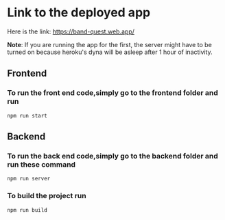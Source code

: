 # Link to the deployed app
Here is the link: https://band-quest.web.app/

**Note**: If you are running the app for the first, the server might have to be turned on because heroku's dyna will be asleep after 1 hour of inactivity.


## Frontend

### To run the front end code,simply go to the frontend folder and run
```
npm run start

```

## Backend

### To run the back end code,simply go to the backend folder and run these command

```
npm run server

```

### To build the project run

```
npm run build

```
